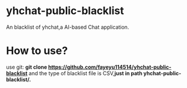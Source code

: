 # yhchat-public-blacklist
An blacklist of yhchat,a AI-based Chat application.
# How to use?
use git:
**git clone https://github.com/fayeyu114514/yhchat-public-blacklist**
and the type of blacklist file is CSV,**just in path yhchat-public-blacklist/.**
